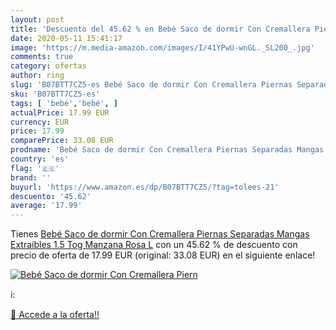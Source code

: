 ```yaml
---
layout: post
title: 'Descuento del 45.62 % en Bebé Saco de dormir Con Cremallera Piern'
date: 2020-05-11 15:41:17
image: 'https://m.media-amazon.com/images/I/41YPwU-wnGL._SL200_.jpg'
comments: true
category: ofertas
author: ring
slug: 'B07BTT7CZ5-es Bebé Saco de dormir Con Cremallera Piernas Separadas...'
sku: 'B07BTT7CZ5-es'
tags: [ 'bebé','bebé', ]
actualPrice: 17.99 EUR
currency: EUR
price: 17.99
comparePrice: 33.08 EUR
prodname: 'Bebé Saco de dormir Con Cremallera Piernas Separadas Mangas Extraíbles 1.5 Tog Manzana Rosa L'
country: 'es'
flag: '🇪🇸'
brand: ''
buyurl: 'https://www.amazon.es/dp/B07BTT7CZ5/?tag=tolees-21'
descuento: '45.62'
average: '17.99'
---
```


Tienes [Bebé Saco de dormir Con Cremallera Piernas Separadas Mangas Extraíbles 1.5 Tog Manzana Rosa L](https://www.amazon.es/dp/B07BTT7CZ5/?tag=tolees-21) con un 45.62 % de descuento con precio de oferta de 17.99 EUR (original: 33.08 EUR) en el siguiente enlace!

[![Bebé Saco de dormir Con Cremallera Piern](https://m.media-amazon.com/images/I/41YPwU-wnGL._SL200_.jpg)](https://www.amazon.es/dp/B07BTT7CZ5/?tag=tolees-21)

ℹ️:


[🛒 Accede a la oferta!!](https://www.amazon.es/dp/B07BTT7CZ5/?tag=tolees-21)
